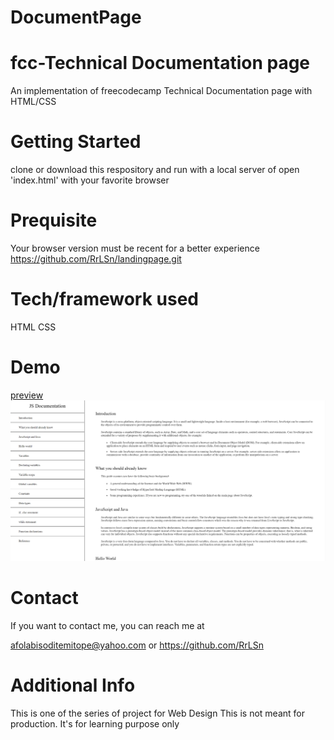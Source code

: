 # DocumentPage
# fcc-Technical Documentation page
An implementation of freecodecamp Technical Documentation page with HTML/CSS

# Getting Started
clone or download this respository and run with a local server of open 'index.html' with your favorite browser

# Prequisite
Your browser version must be recent for a better experience https://github.com/RrLSn/landingpage.git

# Tech/framework used
HTML
CSS

# Demo
[preview](https://rawcdn.githack.com/RrLSn/DocumentPage/19f8b47ca7d0fedf7961be047884fe2359e9fa68/index.html)
![screenshot](./media/Screenshot%202022-10-28%20151001.png)

# Contact
If you want to contact me, you can reach me at

afolabisoditemitope@yahoo.com or
https://github.com/RrLSn

# Additional Info
This is one of the series of project for Web Design
This is not meant for production. It's for learning purpose only
